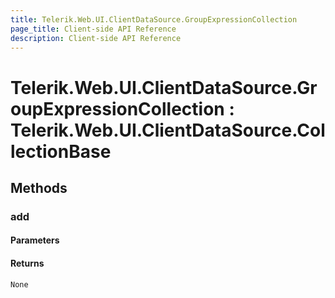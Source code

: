 ```yaml
---
title: Telerik.Web.UI.ClientDataSource.GroupExpressionCollection
page_title: Client-side API Reference
description: Client-side API Reference
---
```


# Telerik.Web.UI.ClientDataSource.GroupExpressionCollection : Telerik.Web.UI.ClientDataSource.CollectionBase 

## Methods

###  add

#### Parameters

#### Returns

`None` 


